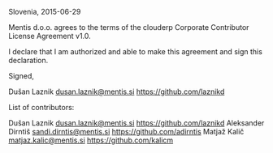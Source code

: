 Slovenia, 2015-06-29

Mentis d.o.o. agrees to the terms of the clouderp Corporate Contributor License
Agreement v1.0.

I declare that I am authorized and able to make this agreement and sign this
declaration.

Signed,

Dušan Laznik dusan.laznik@mentis.si https://github.com/laznikd

List of contributors:

Dušan Laznik dusan.laznik@mentis.si https://github.com/laznikd
Aleksander Dirntiš sandi.dirntis@mentis.si https://github.com/adirntis
Matjaž Kalič matjaz.kalic@mentis.si https://github.com/kalicm
